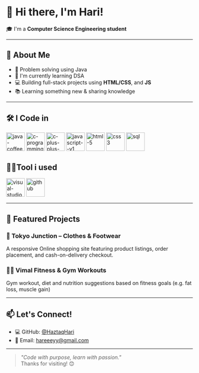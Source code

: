 # 👋 Hi there, I'm Hari!

🎓 I'm a **Computer Science Engineering student**  

---

## 🚀 About Me
- 🔬 Problem solving using Java
- 🧮 I'm currently learning DSA
- 💻 Building full-stack projects using **HTML/CSS**, and **JS**
- 📚 Learning something new & sharing knowledge

---

## 🛠️ I Code in
  
 <img width="50" height="50" src="https://img.icons8.com/color/48/java-coffee-cup-logo--v1.png" alt="java-coffee-cup-logo--v1"/> <img width="50" height="50" src="https://img.icons8.com/color/48/c-programming.png" alt="c-programming"/> <img width="50" height="50" src="https://img.icons8.com/color/48/c-plus-plus-logo.png" alt="c-plus-plus-logo"/>
 <img width="50" height="50" src="https://img.icons8.com/color/48/javascript--v1.png" alt="javascript--v1"/>
 <img width="50" height="50" src="https://img.icons8.com/color/48/html-5.png" alt="html-5"/>
 <img width="50" height="50" src="https://img.icons8.com/color/48/css3.png" alt="css3"/>
 <img width="50" height="50" src="https://img.icons8.com/fluency/48/sql.png" alt="sql"/>
 
 
## 🧑‍💻Tool i used
<img width="50" height="50" src="https://img.icons8.com/fluency/48/visual-studio.png" alt="visual-studio"/> <img width="50" height="50" src="https://img.icons8.com/glyph-neue/64/github.png" alt="github"/>

---
 

## 📂 Featured Projects

### 🏪 Tokyo Junction – Clothes & Footwear  
  A responsive Online shopping site featuring product listings, order placement, and cash-on-delivery checkout.

### 🏋️‍♂️ Vimal Fitness & Gym Workouts  
  Gym workout, diet and nutrition suggestions based on fitness goals (e.g. fat loss, muscle gain) 

---

## 📫 Let's Connect!

 
- 💻 GitHub: [@HaztaqHari](https://github.com/HaztaqHari)
- 📧 Email: [hareeeyy@gmail.com](hareeeyy@gmail.com)

---

> _"Code with purpose, learn with passion."_  
Thanks for visiting! 😊

